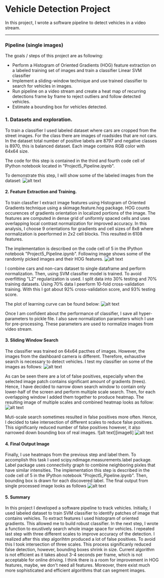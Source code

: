 
# Vehicle Detection Project

[//]: # (Image References)

[image1]: ./examples/car_not_car.jpg "Data Examples"
[image2]: ./examples/HOG_example.jpg "HOG Features"
[image3]: ./examples/learning_cruve.png "Learning Curve"
[image4]: ./examples/sliding_windows.jpg "Sliding Window Search"
[image5]: ./examples/multi_scale_windows.jpg "Multi-Scale Search"
[image7]: ./examples/bboxes_and_heat.jpg "Bounding Box and Heatmap"
[image8]: ./examples/output_bboxes.png "Final Output"
[video1]: ./output_images/project_video.mp4 "Video"


In this project, I wrote a software pipeline to detect vehicles in a video stream. 

---
### Pipeline (single images)

The goals / steps of this project are as following:

* Perform a Histogram of Oriented Gradients (HOG) feature extraction on a labeled training set of images and train a classifier Linear SVM classifier
* Implement a sliding-window technique and use trained classifier to search for vehicles in images.
* Run pipeline on a video stream and create a heat map of recurring detections frame by frame to reject outliers and follow detected vehicles.
* Estimate a bounding box for vehicles detected.

### 1. Datasets and exploration.

To train a classifier I used labeled dataset where cars are cropped from the street images. For the class there are images
of roadsides that are not cars. In the dataset total number of positive labels are 8797 and negative classes is 8970, this 
is balanced dataset. Each image contains RGB color with 64x64 size. 

The code for this step is contained in the third and fourth code cell of IPython notebook located in 
"Project5\_Pipeline.ipynb". 

To demonstrate this step, I will show some of the labeled images from the dataset:
![alt text][image1]

#### 2. Feature Extraction and Training. 

To train classfier I extract image features using Histogram of Oriented Gradients technique using a 
skimage.feature.hog package. HOG counts occurences of gradients orientation in localized portions of the image. The features
are computed in dense grid of uniformly spaced cells and uses overlapping local contrast normalization for improved accuracy. 
In this analysis, I choose 9 orientations for gradients and cell sizes of 8x8 where normalization is peerformed in 2x2 cell
blocks. This resulted in 6108 features. 

The implementation is described on the code cell of 5 in the IPython notebook "Project5\_Pipeline.ipynb". 
Following image shows some of the randomly picked images and their HOG features.
![alt text][image2]

I combine cars and non-cars dataset to single dataframe and perform normalization. Then, using SVM classifier model is 
trained. To avoid overfitting "L2" regularization is used. I split data into 30% testing and 70% training datasets. Using 
70% data I peerform 10-fold cross-validation training. With this I got about 92% cross-validation score, and 93% testing score.

The plot of learning curve can be found below:
![alt text][image3]

Once I am confident about the performance of classifier, I save all hyper-parameters to pickle file. 
I also save normalization parameters which I use for pre-processing. These parameters are used to normalize images 
from video stream. 

#### 3. Sliding Window Search

The classifier was trained on 64x64 pacthes of images. However, the images from the dashboard camera is different. Therefore, 
exhaustive search is necessary to detect vehicles. I test my classifier on some of the images as follows:
![alt text][image4]

As can be seen there are a lot of false positives, especially when the selected image patch contains significant 
amount of gradients (trees). Hence, I have decided to narrow down search window to contain only lower-half of the screen 
and perform multiple scale search. Then, for each overlapping window I added them together to produce heatmap. 
The resulting image of multiple scales and combined heatmap looks as follow:
![alt text][image5]

Muti-scale search sometimes resulted in false positives more often. Hence, I decided to take intersection of different scales
to reduce false positives. This significanly reduced number of false positives however, it also narrowed down bounding box
of real images. 
![alt text][image6]
![alt text][image7]

#### 4. Final Output Image

Finally, I use heatmaps from the previous step and label them. To accomplish this task I used 
scipy.ndimage.measurements.label package. Label package uses connectivity graph to combine neighboring pixles that have 
similar intensities. The implementation this step is described in the code cell of 5 in the IPython notebook 
"Project5\_Pipeline.ipynb". Then, bounding box is drawn for each discovered label. The final output from single
processed image looks as follows
![alt text][image8]

#### 5. Summary

In this project I developed a software pipeline to track vehicles. Initially, I used labeled dataset to train SVM classifier
to identify patches of image that contains vehicles. To extract features I used histogram of oriented gradients. This 
allowed me to build robust classifier. In the next step, I wrote a function to exustively search whole image space for 
vehicles. I repeated last step with three different scales to improve accuracy of the detection. I realized after this step
algorihtm produced a lot of false positives. To avoid this I took intersection of three scales. 
This process significanly reduced false detection, however, bounding boxes shrink in size. 
Current algorithm is not efficient as it takes about 3-4 seconds per frame, which is not acceptable for online driving. 
I think there is a room for improvement in HOG features, maybe, we don't need all features. Moreover, there exist 
much more sophisticated and efficient algorithms that can segment images. 





